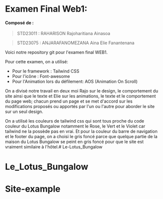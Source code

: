 # Examen Final Web1: 
#### Composé de : 
> STD23011 : RAHARISON Rajoharitiana Ainasoa

> STD23075 : ANJARAFANOMEZANA Aina Elie Fanantenana

Voici notre repository git pour l'examen final WEB1.

Pour cette examen, on a utilisé:
- Pour le framework : Tailwind CSS
- Pour l'icône : Font-awesome
- Pour l'Animation lors du défilement: AOS (Animation On Scroll)

On a divisé notre travail en deux moi Rajo sur le design, le comportement du site ainsi que le texte et Elie sur les animations, le texte et le comportement du page web; chacun prend un page et se met d'accord sur les modifications proposés ou apportés par l'un ou l'autre pour aborder le site sur un seul design.

On a utilisé les couleurs de tailwind css qui sont tous proche du code couleur du Lotus Bungalow notamment le Rose, le Vert et le Violet
car tailwind ne la possède pas en vrai. Et pour la couleur du barre de navigation et le footer du page, on a choisi le gris foncé parce que quelque
partie de la maison du Lotus Bungalow se peint en gris foncé pour que le site est vraiment similaire à l'hôtel.# Le-Lotus_Bungalow
# Le_Lotus_Bungalow
# Site-example
